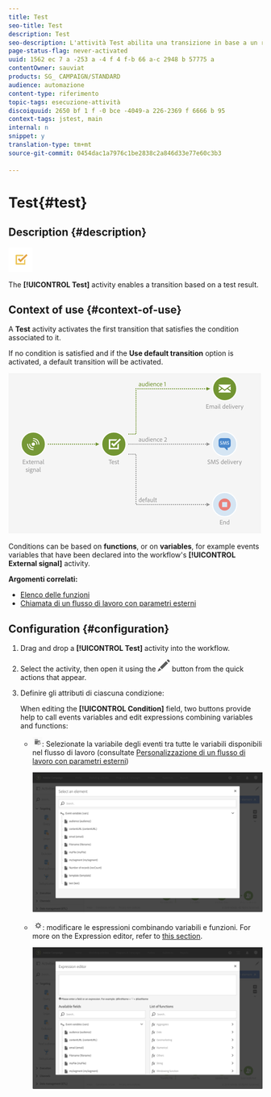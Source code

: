 ```yaml
---
title: Test
seo-title: Test
description: Test
seo-description: L'attività Test abilita una transizione in base a un risultato di test.
page-status-flag: never-activated
uuid: 1562 ec 7 a -253 a -4 f 4 f-b 66 a-c 2948 b 57775 a
contentOwner: sauviat
products: SG_ CAMPAIGN/STANDARD
audience: automazione
content-type: riferimento
topic-tags: esecuzione-attività
discoiquuid: 2650 bf 1 f -0 bce -4049-a 226-2369 f 6666 b 95
context-tags: jstest, main
internal: n
snippet: y
translation-type: tm+mt
source-git-commit: 0454dac1a7976c1be2838c2a846d33e77e60c3b3

---
```



# Test{#test}

## Description {#description}

![](assets/test.png)

The **[!UICONTROL Test]** activity enables a transition based on a test result.

## Context of use {#context-of-use}

A **Test** activity activates the first transition that satisfies the condition associated to it.

If no condition is satisfied and if the **Use default transition** option is activated, a default transition will be activated.

![](assets/wkf_test_activity_example.png)

Conditions can be based on **functions**, or on **variables**, for example events variables that have been declared into the workflow's **[!UICONTROL External signal]** activity.

**Argomenti correlati:**

* [Elenco delle funzioni](../../automating/using/list-of-functions.md)
* [Chiamata di un flusso di lavoro con parametri esterni](../../automating/using/calling-a-workflow-with-external-parameters.md)

## Configuration {#configuration}

1. Drag and drop a **[!UICONTROL Test]** activity into the workflow.
1. Select the activity, then open it using the ![](assets/edit_darkgrey-24px.png) button from the quick actions that appear.
1. Definire gli attributi di ciascuna condizione:

   When editing the **[!UICONTROL Condition]** field, two buttons provide help to call events variables and edit expressions combining variables and functions:

   * ![](assets/extsignal_picker.png): Selezionate la variabile degli eventi tra tutte le variabili disponibili nel flusso di lavoro (consultate [Personalizzazione di un flusso di lavoro con parametri esterni](../../automating/using/calling-a-workflow-with-external-parameters.md#customizing-a-workflow-with-external-parameters))

      ![](assets/wkf_test_activity_variables.png)

   * ![](assets/extsignal_expression_editor.png): modificare le espressioni combinando variabili e funzioni. For more on the Expression editor, refer to [this section](../../automating/using/advanced-expression-editing.md).

      ![](assets/wkf_test_activity_variables_expression.png)

